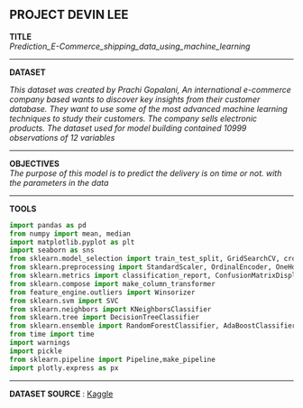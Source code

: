 **PROJECT DEVIN LEE**
---
**TITLE**  
*Prediction_E-Commerce_shipping_data_using_machine_learning*

---
**DATASET**  

*This dataset was created by Prachi Gopalani, An international e-commerce company based wants to discover key insights from their customer database. They want to use some of the most advanced machine learning techniques to study their customers. The company sells electronic products. The dataset used for model building contained 10999 observations of 12 variables*

---
**OBJECTIVES**  
*The purpose of this model is to predict the delivery is on time or not. with the parameters in the data*

---

**TOOLS**  
```py
import pandas as pd
from numpy import mean, median
import matplotlib.pyplot as plt
import seaborn as sns
from sklearn.model_selection import train_test_split, GridSearchCV, cross_val_score
from sklearn.preprocessing import StandardScaler, OrdinalEncoder, OneHotEncoder
from sklearn.metrics import classification_report, ConfusionMatrixDisplay, precision_score, f1_score
from sklearn.compose import make_column_transformer
from feature_engine.outliers import Winsorizer
from sklearn.svm import SVC
from sklearn.neighbors import KNeighborsClassifier
from sklearn.tree import DecisionTreeClassifier
from sklearn.ensemble import RandomForestClassifier, AdaBoostClassifier
from time import time
import warnings
import pickle
from sklearn.pipeline import Pipeline,make_pipeline
import plotly.express as px
```
---
**DATASET SOURCE** : [Kaggle](https://www.kaggle.com/datasets/prachi13/customer-analytics)